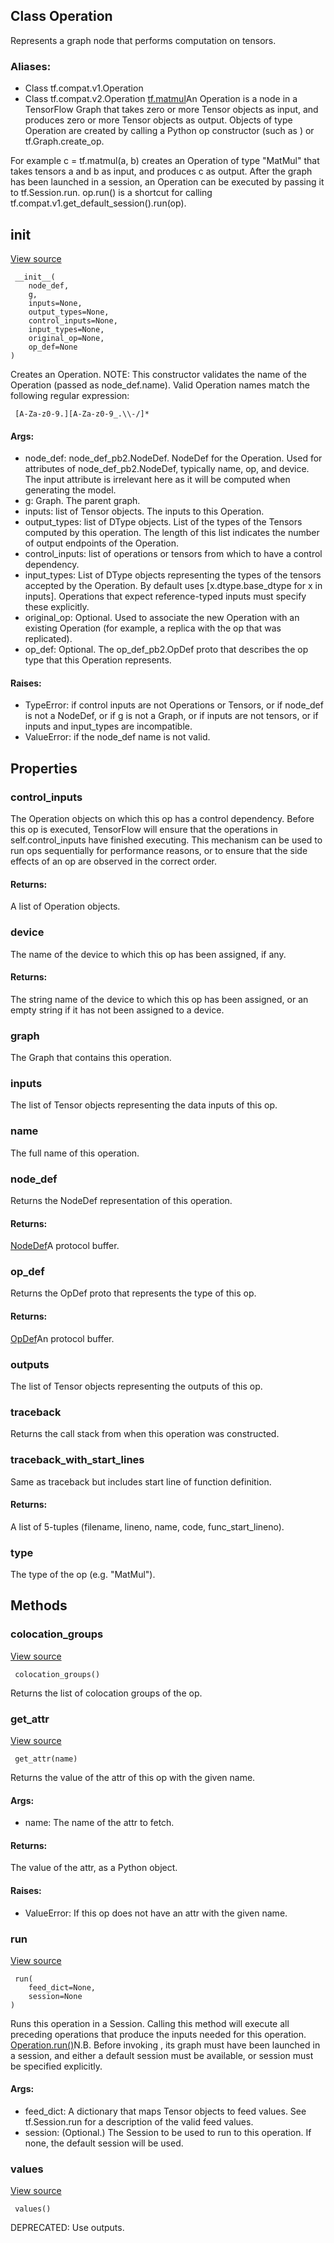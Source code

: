 ## Class Operation
Represents a graph node that performs computation on tensors.
### Aliases:
- Class tf.compat.v1.Operation
- Class tf.compat.v2.Operation
[tf.matmul](https://tensorflow.google.cn/api_docs/python/tf/linalg/matmul)An Operation is a node in a TensorFlow Graph that takes zero or more Tensor objects as input, and produces zero or more Tensor objects as output. Objects of type Operation are created by calling a Python op constructor (such as ) or tf.Graph.create_op.

For example c = tf.matmul(a, b) creates an Operation of type "MatMul" that takes tensors a and b as input, and produces c as output.
After the graph has been launched in a session, an Operation can be executed by passing it to tf.Session.run. op.run() is a shortcut for calling tf.compat.v1.get_default_session().run(op).
## __init__
[View source](https://github.com/tensorflow/tensorflow/blob/r2.0/tensorflow/python/framework/ops.py#L1640-L1792)


```
 __init__(
    node_def,
    g,
    inputs=None,
    output_types=None,
    control_inputs=None,
    input_types=None,
    original_op=None,
    op_def=None
)
```
Creates an Operation.
NOTE: This constructor validates the name of the Operation (passed as node_def.name). Valid Operation names match the following regular expression:

```
 [A-Za-z0-9.][A-Za-z0-9_.\\-/]*
```
#### Args:
- node_def: node_def_pb2.NodeDef. NodeDef for the Operation. Used for attributes of node_def_pb2.NodeDef, typically name, op, and device. The input attribute is irrelevant here as it will be computed when generating the model.
- g: Graph. The parent graph.
- inputs: list of Tensor objects. The inputs to this Operation.
- output_types: list of DType objects. List of the types of the Tensors computed by this operation. The length of this list indicates the number of output endpoints of the Operation.
- control_inputs: list of operations or tensors from which to have a control dependency.
- input_types: List of DType objects representing the types of the tensors accepted by the Operation. By default uses [x.dtype.base_dtype for x in inputs]. Operations that expect reference-typed inputs must specify these explicitly.
- original_op: Optional. Used to associate the new Operation with an existing Operation (for example, a replica with the op that was replicated).
- op_def: Optional. The op_def_pb2.OpDef proto that describes the op type that this Operation represents.
#### Raises:
- TypeError: if control inputs are not Operations or Tensors, or if node_def is not a NodeDef, or if g is not a Graph, or if inputs are not tensors, or if inputs and input_types are incompatible.
- ValueError: if the node_def name is not valid.
## Properties
### control_inputs
The Operation objects on which this op has a control dependency.
Before this op is executed, TensorFlow will ensure that the operations in self.control_inputs have finished executing. This mechanism can be used to run ops sequentially for performance reasons, or to ensure that the side effects of an op are observed in the correct order.
#### Returns:
A list of Operation objects.
### device
The name of the device to which this op has been assigned, if any.
#### Returns:
The string name of the device to which this op has been assigned, or an empty string if it has not been assigned to a device.
### graph
The Graph that contains this operation.
### inputs
The list of Tensor objects representing the data inputs of this op.
### name
The full name of this operation.
### node_def
Returns the NodeDef representation of this operation.
#### Returns:
[NodeDef](https://tensorflow.google.cn/code/tensorflow/core/framework/node_def.proto)A  protocol buffer.

### op_def
Returns the OpDef proto that represents the type of this op.
#### Returns:
[OpDef](https://tensorflow.google.cn/code/tensorflow/core/framework/op_def.proto)An  protocol buffer.

### outputs
The list of Tensor objects representing the outputs of this op.
### traceback
Returns the call stack from when this operation was constructed.
### traceback_with_start_lines
Same as traceback but includes start line of function definition.
#### Returns:
A list of 5-tuples (filename, lineno, name, code, func_start_lineno).
### type
The type of the op (e.g. "MatMul").
## Methods
### colocation_groups
[View source](https://github.com/tensorflow/tensorflow/blob/r2.0/tensorflow/python/framework/ops.py#L1840-L1857)


```
 colocation_groups()
```
Returns the list of colocation groups of the op.
### get_attr
[View source](https://github.com/tensorflow/tensorflow/blob/r2.0/tensorflow/python/framework/ops.py#L2368-L2405)


```
 get_attr(name)
```
Returns the value of the attr of this op with the given name.
#### Args:
- name: The name of the attr to fetch.
#### Returns:
The value of the attr, as a Python object.
#### Raises:
- ValueError: If this op does not have an attr with the given name.
### run
[View source](https://github.com/tensorflow/tensorflow/blob/r2.0/tensorflow/python/framework/ops.py#L2426-L2442)


```
 run(
    feed_dict=None,
    session=None
)
```
Runs this operation in a Session.
Calling this method will execute all preceding operations that produce the inputs needed for this operation.
[Operation.run()](https://tensorflow.google.cn/api_docs/python/tf/Operation#run)N.B. Before invoking , its graph must have been launched in a session, and either a default session must be available, or session must be specified explicitly.

#### Args:
- feed_dict: A dictionary that maps Tensor objects to feed values. See tf.Session.run for a description of the valid feed values.
- session: (Optional.) The Session to be used to run to this operation. If none, the default session will be used.
### values
[View source](https://github.com/tensorflow/tensorflow/blob/r2.0/tensorflow/python/framework/ops.py#L1859-L1861)


```
 values()
```
DEPRECATED: Use outputs.
